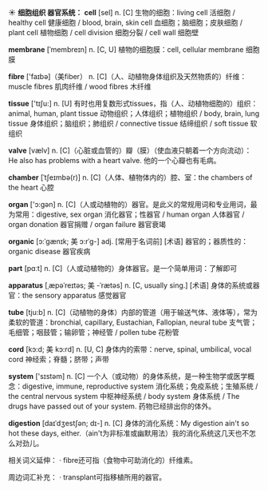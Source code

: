 ☀ <span class="category">**细胞组织 器官系统：**</span>
<span class="vocabulary">**cell**</span> [sel] 
<span class="definition">n. [C] 生物的细胞：</span>living cell 活细胞 / healthy cell 健康细胞 / blood, brain, skin cell 血细胞；脑细胞；皮肤细胞 / plant cell 植物细胞 / cell division 细胞分裂 / cell wall 细胞壁
           
<span class="vocabulary">**membrane**</span> [ˈmembreɪn]
<span class="definition">n. [C, U] 植物的细胞膜：</span>cell, cellular membrane 细胞膜

<span class="vocabulary">**fibre**</span> ['faɪbə]（美fiber）
<span class="definition">n. [C]（人、动植物身体组织及天然物质的）纤维：</span>muscle fibres 肌肉纤维 / wood fibres 木纤维

<span class="vocabulary">**tissue**</span> ['tɪʃu:] 
<span class="definition">n. [U] 有时也用复数形式tissues，指（人、动植物细胞的）组织：</span>animal, human, plant tissue 动物组织；人体组织；植物组织 / body, brain, lung tissue 身体组织；脑组织；肺组织 / connective tissue 结缔组织 / soft tissue 软组织
           
<span class="vocabulary">**valve**</span> [vælv]
<span class="definition">n. [C]（心脏或血管的）瓣（膜）（使血液只朝着一个方向流动）：</span>He also has problems with a heart valve. 他的一个心瓣也有毛病。
           
<span class="vocabulary">**chamber**</span> [ˈtʃeɪmbə(r)]
<span class="definition">n. [C]（人体、植物体内的）腔、室：</span>the chambers of the heart 心腔

<span class="vocabulary">**organ**</span> ['ɔ:ɡən] 
<span class="definition">n. [C]（人或动植物的）器官。是此义的常规用词和专业用词，最为常用：</span>digestive, sex organ 消化器官；性器官 / human organ 人体器官 / organ donation 器官捐赠 / organ failure 器官衰竭
           
<span class="vocabulary">**organic**</span> [ɔ:ˈgænɪk; 美 ɔ:rˈg-]
<span class="definition">adj. [常用于名词前] [术语] 器官的；器质性的：</span>organic disease 器官疾病

<span class="vocabulary">**part**</span> [pɑːt] 
<span class="definition">n. [C]（人或动植物的）身体器官。是一个简单用词：</span>了解即可

<span class="vocabulary">**apparatus**</span> [ˌæpəˈreɪtəs; 美 -ˈrætəs]
<span class="definition">n. [C, usually sing.] [术语] 身体的系统或器官：</span>the sensory apparatus 感觉器官

<span class="vocabulary">**tube**</span> [tju:b] 
<span class="definition">n. [C]（动植物的身体）内部的管道（用于输送气体、液体等），常为柔软的管道：</span>bronchial, capillary, Eustachian, Fallopian, neural tube 支气管；毛细管；咽鼓管；输卵管；神经管 / pollen tube 花粉管
                      
<span class="vocabulary">**cord**</span> [kɔ:d; 美 kɔ:rd]
<span class="definition">n. [U, C] 身体内的索带：</span>nerve, spinal, umbilical, vocal cord 神经索；脊髓；脐带；声带

<span class="vocabulary">**system**</span> ['sɪstəm] 
<span class="definition">n. [C] 一个人（或动物）的身体系统，是一种生物学或医学概念：</span>digestive, immune, reproductive system 消化系统；免疫系统；生殖系统 / the central nervous system 中枢神经系统 / body system 身体系统 / The drugs have passed out of your system. 药物已经排出你的体外。

<span class="vocabulary">**digestion**</span> [daɪˈdʒestʃən; dɪ-]
<span class="definition">n. [C] 身体的消化系统：</span>My digestion ain't so hot these days, either.（ain't为非标准或幽默用法）我的消化系统这几天也不怎么对劲儿。

相关词义延伸：
· fibre还可指（食物中可助消化的）纤维素。

周边词汇补充：
· transplant可指移植所用的器官。